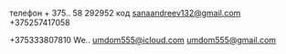 телефон + 375.. 58
292952 код
sanaandreev132@gmail.com
+375257417058

+375333807810
We..
umdom555@icloud.com
umdom555@gmail.com